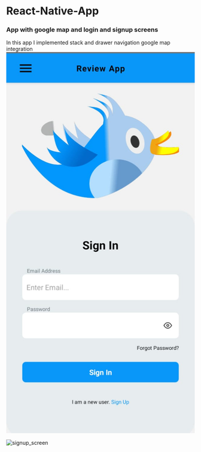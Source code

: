 # React-Native-App
### App with google map and login and signup screens 
In this app I implemented stack and drawer navigation 
google map integration
![login_screen](https://github.com/Musfirazia/React-Native-App/blob/master/signin%20screen.jpeg)

![signup_screen](https://github.com/Musfirazia/React-Native-App/blob/master/Signup%20screen.jpeg)
